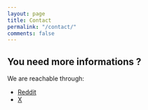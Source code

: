 ```yaml
---
layout: page
title: Contact
permalink: "/contact/"
comments: false
---
```


## You need more informations ?


We are reachable through:
* [Reddit]({{site.social.reddit}})
* [X]({{site.social.twitter}})